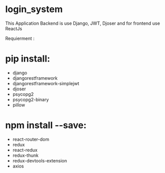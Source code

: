 # login_system
This Application Backend is use Django, JWT, Djoser and for frontend use ReactJs

Requierment :
# pip install:
  - django
  - djangorestframework
  - djangorestframework-simplejwt
  - djoser
  - psycopg2
  - psycopg2-binary
  - pillow

# npm install --save:
  - react-router-dom
  - redux
  - react-redux
  - redux-thunk
  - redux-devtools-extension
  - axios
